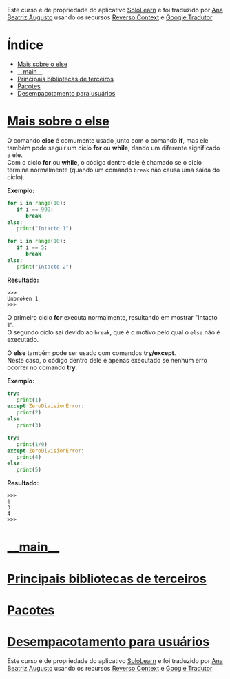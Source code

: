 Este curso é de propriedade do aplicativo [SoloLearn](https://play.google.com/store/apps/details?id=com.sololearn) e foi traduzido por [Ana Beatriz Augusto](https://www.linkedin.com/in/anabeatrizz) usando os recursos [Reverso Context](https://context.reverso.net/translation/) e [Google Tradutor](https://translate.google.com.br/?hl=pt-BR)

# Índice
- [Mais sobre o else](#mais-sobre-o-else)
- [\_\_main\_\_](#__main__)
- [Principais bibliotecas de terceiros](#principais-bibliotecas-de-terceiros)
- [Pacotes](#pacotes)
- [Desempacotamento para usuários](#desempacotamento-para-usuários)

# [Mais sobre o else](#índice)
O comando __else__ é comumente usado junto com o comando __if__, mas ele também pode seguir um ciclo __for__ ou __while__, dando um diferente significado a ele.<br>Com o ciclo __for__ ou __while__, o código dentro dele é chamado se o ciclo termina normalmente (quando um comando `break`  não causa uma saída do ciclo).

__Exemplo:__
```python
for i in range(10):
   if i == 999:
      break
else:
   print("Intacto 1")

for i in range(10):
   if i == 5:
      break
else: 
   print("Intacto 2")
```

__Resultado:__
```
>>>
Unbroken 1
>>>
```

O primeiro ciclo __for__ executa normalmente, resultando em mostrar "Intacto 1".<br>O segundo ciclo sai devido ao `break`, que é o motivo pelo qual o `else` não é executado.

O __else__ também pode ser usado com comandos __try/except__.<br>Neste caso, o código dentro dele é apenas executado se nenhum erro ocorrer no comando __try__.

__Exemplo:__
```python
try:
   print(1)
except ZeroDivisionError:
   print(2)
else:
   print(3)

try:
   print(1/0)
except ZeroDivisionError:
   print(4)
else:
   print(5)
```

__Resultado:__
```
>>>
1
3
4
>>>
```

# [\_\_main\_\_](#índice)

# [Principais bibliotecas de terceiros](#índice)

# [Pacotes](#índice)

# [Desempacotamento para usuários](índice)

Este curso é de propriedade do aplicativo [SoloLearn](https://play.google.com/store/apps/details?id=com.sololearn) e foi traduzido por [Ana Beatriz Augusto](https://www.linkedin.com/in/anabeatrizz) usando os recursos [Reverso Context](https://context.reverso.net/translation/) e [Google Tradutor](https://translate.google.com.br/?hl=pt-BR)
